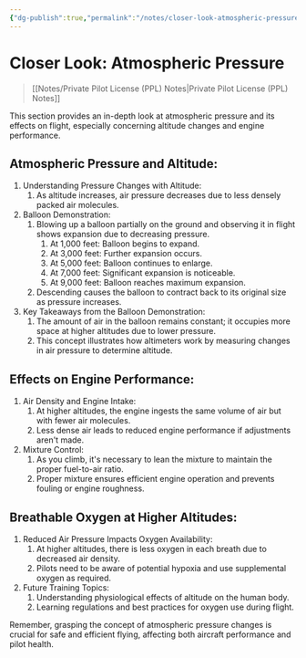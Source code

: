 ```yaml
---
{"dg-publish":true,"permalink":"/notes/closer-look-atmospheric-pressure/","title":"Closer Look: Atmospheric Pressure","tags":["aviation","classnotes","closer-look"]}
---
```



# Closer Look: Atmospheric Pressure
> [[Notes/Private Pilot License (PPL) Notes\|Private Pilot License (PPL) Notes]]

This section provides an in-depth look at atmospheric pressure and its effects on flight, especially concerning altitude changes and engine performance.

## Atmospheric Pressure and Altitude:

1. Understanding Pressure Changes with Altitude:
    1. As altitude increases, air pressure decreases due to less densely packed air molecules.
2. Balloon Demonstration:
    1. Blowing up a balloon partially on the ground and observing it in flight shows expansion due to decreasing pressure.
        1. At 1,000 feet: Balloon begins to expand.
        2. At 3,000 feet: Further expansion occurs.
        3. At 5,000 feet: Balloon continues to enlarge.
        4. At 7,000 feet: Significant expansion is noticeable.
        5. At 9,000 feet: Balloon reaches maximum expansion.
    2. Descending causes the balloon to contract back to its original size as pressure increases.
3. Key Takeaways from the Balloon Demonstration:
    1. The amount of air in the balloon remains constant; it occupies more space at higher altitudes due to lower pressure.
    2. This concept illustrates how altimeters work by measuring changes in air pressure to determine altitude.

## Effects on Engine Performance:

1. Air Density and Engine Intake:
    1. At higher altitudes, the engine ingests the same volume of air but with fewer air molecules.
    2. Less dense air leads to reduced engine performance if adjustments aren't made.
2. Mixture Control:
    1. As you climb, it's necessary to lean the mixture to maintain the proper fuel-to-air ratio.
    2. Proper mixture ensures efficient engine operation and prevents fouling or engine roughness.

## Breathable Oxygen at Higher Altitudes:

1. Reduced Air Pressure Impacts Oxygen Availability:
    1. At higher altitudes, there is less oxygen in each breath due to decreased air density.
    2. Pilots need to be aware of potential hypoxia and use supplemental oxygen as required.
2. Future Training Topics:
    1. Understanding physiological effects of altitude on the human body.
    2. Learning regulations and best practices for oxygen use during flight.

Remember, grasping the concept of atmospheric pressure changes is crucial for safe and efficient flying, affecting both aircraft performance and pilot health.